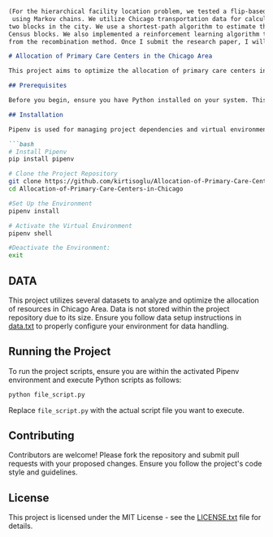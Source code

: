 ```markdown

(For the hierarchical facility location problem, we tested a flip-based local search and a recombination method
 using Markov chains. We utilize Chicago transportation data for calculating travel times between any
two blocks in the city. We use a shortest-path algorithm to estimate the travel times between any pair of
Census blocks. We also implemented a reinforcement learning algorithm to improve the result we obtained
from the recombination method. Once I submit the research paper, I will clean the code and explain the components.)

# Allocation of Primary Care Centers in the Chicago Area 

This project aims to optimize the allocation of primary care centers in Chicago using advanced data analysis and optimization techniques.

## Prerequisites

Before you begin, ensure you have Python installed on your system. This project is developed using Python 3.12. While it is likely that earlier versions of Python 3 may also work, they have not been tested and thus cannot be guaranteed to be fully compatible. For best results, using Python 3.12 or higher is recommended.

## Installation

Pipenv is used for managing project dependencies and virtual environments. Follow these steps to set up the project environment using Pipenv:

```bash
# Install Pipenv
pip install pipenv

# Clone the Project Repository
git clone https://github.com/kirtisoglu/Allocation-of-Primary-Care-Centers-in-Chicago
cd Allocation-of-Primary-Care-Centers-in-Chicago

#Set Up the Environment
pipenv install

# Activate the Virtual Environment
pipenv shell

#Deactivate the Environment:
exit
```

## DATA

This project utilizes several datasets to analyze and optimize the allocation of resources in Chicago Area. Data is not stored within the project repository due to its size. Ensure you follow data setup instructions in [data.txt](data.txt) to properly configure your environment for data handling.

## Running the Project

To run the project scripts, ensure you are within the activated Pipenv environment and execute Python scripts as follows:

```bash
python file_script.py
```

Replace `file_script.py` with the actual script file you want to execute.

## Contributing

Contributors are welcome! Please fork the repository and submit pull requests with your proposed changes. Ensure you follow the project's code style and guidelines.

## License

This project is licensed under the MIT License - see the [LICENSE.txt](LICENSE.txt) file for details.









